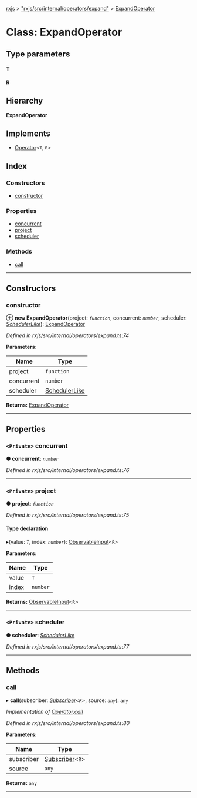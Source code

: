 [rxjs](../README.md) > ["rxjs/src/internal/operators/expand"](../modules/_rxjs_src_internal_operators_expand_.md) > [ExpandOperator](../classes/_rxjs_src_internal_operators_expand_.expandoperator.md)

# Class: ExpandOperator

## Type parameters
#### T 
#### R 
## Hierarchy

**ExpandOperator**

## Implements

* [Operator](../interfaces/_rxjs_src_internal_operator_.operator.md)<`T`, `R`>

## Index

### Constructors

* [constructor](_rxjs_src_internal_operators_expand_.expandoperator.md#constructor)

### Properties

* [concurrent](_rxjs_src_internal_operators_expand_.expandoperator.md#concurrent)
* [project](_rxjs_src_internal_operators_expand_.expandoperator.md#project)
* [scheduler](_rxjs_src_internal_operators_expand_.expandoperator.md#scheduler)

### Methods

* [call](_rxjs_src_internal_operators_expand_.expandoperator.md#call)

---

## Constructors

<a id="constructor"></a>

###  constructor

⊕ **new ExpandOperator**(project: *`function`*, concurrent: *`number`*, scheduler: *[SchedulerLike](../interfaces/_rxjs_src_internal_types_.schedulerlike.md)*): [ExpandOperator](_rxjs_src_internal_operators_expand_.expandoperator.md)

*Defined in rxjs/src/internal/operators/expand.ts:74*

**Parameters:**

| Name | Type |
| ------ | ------ |
| project | `function` |
| concurrent | `number` |
| scheduler | [SchedulerLike](../interfaces/_rxjs_src_internal_types_.schedulerlike.md) |

**Returns:** [ExpandOperator](_rxjs_src_internal_operators_expand_.expandoperator.md)

___

## Properties

<a id="concurrent"></a>

### `<Private>` concurrent

**● concurrent**: *`number`*

*Defined in rxjs/src/internal/operators/expand.ts:76*

___
<a id="project"></a>

### `<Private>` project

**● project**: *`function`*

*Defined in rxjs/src/internal/operators/expand.ts:75*

#### Type declaration
▸(value: *`T`*, index: *`number`*): [ObservableInput](../modules/_rxjs_src_internal_types_.md#observableinput)<`R`>

**Parameters:**

| Name | Type |
| ------ | ------ |
| value | `T` |
| index | `number` |

**Returns:** [ObservableInput](../modules/_rxjs_src_internal_types_.md#observableinput)<`R`>

___
<a id="scheduler"></a>

### `<Private>` scheduler

**● scheduler**: *[SchedulerLike](../interfaces/_rxjs_src_internal_types_.schedulerlike.md)*

*Defined in rxjs/src/internal/operators/expand.ts:77*

___

## Methods

<a id="call"></a>

###  call

▸ **call**(subscriber: *[Subscriber](_rxjs_src_internal_subscriber_.subscriber.md)<`R`>*, source: *`any`*): `any`

*Implementation of [Operator](../interfaces/_rxjs_src_internal_operator_.operator.md).[call](../interfaces/_rxjs_src_internal_operator_.operator.md#call)*

*Defined in rxjs/src/internal/operators/expand.ts:80*

**Parameters:**

| Name | Type |
| ------ | ------ |
| subscriber | [Subscriber](_rxjs_src_internal_subscriber_.subscriber.md)<`R`> |
| source | `any` |

**Returns:** `any`

___

